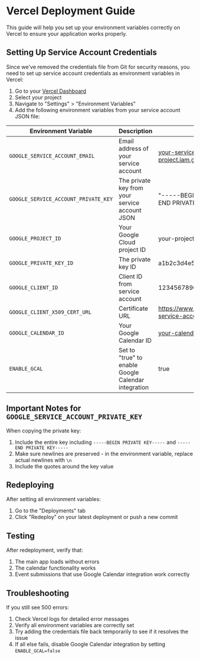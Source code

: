 # Vercel Deployment Guide

This guide will help you set up your environment variables correctly on Vercel to ensure your application works properly.

## Setting Up Service Account Credentials

Since we've removed the credentials file from Git for security reasons, you need to set up service account credentials as environment variables in Vercel:

1. Go to your [Vercel Dashboard](https://vercel.com/dashboard)
2. Select your project
3. Navigate to "Settings" > "Environment Variables"
4. Add the following environment variables from your service account JSON file:

| Environment Variable | Description | Example |
|----------------------|-------------|---------|
| `GOOGLE_SERVICE_ACCOUNT_EMAIL` | Email address of your service account | your-service-account@your-project.iam.gserviceaccount.com |
| `GOOGLE_SERVICE_ACCOUNT_PRIVATE_KEY` | The private key from your service account JSON | "-----BEGIN PRIVATE KEY-----\nYour key here\n-----END PRIVATE KEY-----\n" |
| `GOOGLE_PROJECT_ID` | Your Google Cloud project ID | your-project-id |
| `GOOGLE_PRIVATE_KEY_ID` | The private key ID | a1b2c3d4e5f6... |
| `GOOGLE_CLIENT_ID` | Client ID from service account | 123456789012345678901 |
| `GOOGLE_CLIENT_X509_CERT_URL` | Certificate URL | https://www.googleapis.com/robot/v1/metadata/x509/your-service-account%40your-project.iam.gserviceaccount.com |
| `GOOGLE_CALENDAR_ID` | Your Google Calendar ID | your-calendar-id@group.calendar.google.com |
| `ENABLE_GCAL` | Set to "true" to enable Google Calendar integration | true |

## Important Notes for `GOOGLE_SERVICE_ACCOUNT_PRIVATE_KEY`

When copying the private key:

1. Include the entire key including `-----BEGIN PRIVATE KEY-----` and `-----END PRIVATE KEY-----`
2. Make sure newlines are preserved - in the environment variable, replace actual newlines with `\n`
3. Include the quotes around the key value

## Redeploying

After setting all environment variables:

1. Go to the "Deployments" tab
2. Click "Redeploy" on your latest deployment or push a new commit

## Testing

After redeployment, verify that:

1. The main app loads without errors
2. The calendar functionality works
3. Event submissions that use Google Calendar integration work correctly

## Troubleshooting

If you still see 500 errors:

1. Check Vercel logs for detailed error messages
2. Verify all environment variables are correctly set
3. Try adding the credentials file back temporarily to see if it resolves the issue
4. If all else fails, disable Google Calendar integration by setting `ENABLE_GCAL=false` 